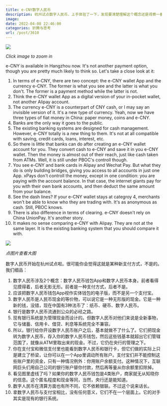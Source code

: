 ```yaml
---
title: e-CNY数字人民币
description: 杭州试点数字人民币，上手体验了一下，发现要清楚理解这个概念还是得费一番功夫。
image: 
date: 2022-04-08 22:46:00
categories: 折腾与思考
url: /post/3610
---
```


![](https://cdn.victor42.work/posts/2022-04/e-CNY-EN.jpg)

_Click image to zoom in_

e-CNY is available in Hangzhou now. It's not another payment option, though you are pretty much likely to think so. Let's take a close look at it:
1. In terms of e-CNY, there are two concept: the e-CNY wallet App and the currency e-CNY. The former is what you see and the latter is what you don't. The former is a payment method while the latter is not.
2. Think the e-CNY wallet App as a digital version of your in-pocket wallet, not another Alipay account.
3. The currency e-CNY is a counterpart of CNY cash, or I may say an invisible version of it. It's a new type of currency. Yeah, now we have three types of fiat money in China: paper money, coins and e-CNY.
4. Banks are the only way it goes to the public.
5. The existing banking systems are designed for cash management. However, e-CNY totally is a new thing to them. It's not at all compatible with saving, credit cards, loans, interest, etc.
6. So there is little that banks can do after creating an e-CNY wallet account for you. They convert cash to e-CNY and save it in you e-CNY wallet. Then the money is almost out of their reach, just like cash taken from ATMs. Well, it is still under PBOC's controll though.
7. You see e-CNY and bank cards in Alipay and Wechat Pay. But what they do is only building bridges, giving you access to all accounts in just one App. xPays don't controll the money, except in one condition: you are paying with the account balance. In that case, the internet giants pay for you with their own bank accounts, and then deduct the same amount from your balance.
8. See the dash lines? If your e-CNY wallet stays at categroy 4, merchants won't be able to know who they are trading with. It's as anonymous as cash. Still, PBOC knows.
9. There is also difference in terms of clearing. e-CNY doesn't rely on China UnionPay. It's another story.
10. It makes no sense comparing e-CNY with Alipay. They are not at the same layer. It is the existing banking system that you should compare it with.

![](https://cdn.victor42.work/posts/2022-04/e-CNY-CN.jpg)

_点图片查看大图_

数字人民币开始在杭州试点啦。很可能你会觉得这就是某种新支付方式，不是的。我们细品：
1. 数字人民币涉及2个概念：数字人民币钱包App和数字人民币本身。前者看得见摸得着，后者无影无形。前者是一种支付方式，后者不是。
2. 应该把数字人民币钱包App视作实体钱包的电子版，而不是另一个支付宝。
3. 数字人民币是人民币现金的等价物，可以说它是一种无形版的现金。它是一种新的钱，没错，现在中国有3种法币了：纸币、硬币、数字人民币。
4. 银行是数字人民币流通到公众的必经之路。
5. 现有银行系统是为管理现金而设计的。但数字人民币对他们来说是全新事物，它与储蓄、信用卡、借贷、利息等系统完全不兼容。
6. 所以，银行给你开设数字人民币账户之后，基本就做不了什么了。它们把现金转为数字人民币，存入你的数字人民币钱包，然后这些钱基本就超出它们管辖范围了，就像从ATM里取出来的现金。不过，它仍在央行的管理之下。
7. 你在支付宝和微信支付里也能看到数字人民币和银行卡，但它们做的实际上只是建立了桥梁，让你可以在一个App里调动所有账户。支付宝们并不能控制这些账户里的资金，只有一种情况例外：你用账户余额支付。这种情况下，互联网巨头们用自己公司的银行账户替你付款，然后再等量从你余额里扣除掉。
8. 看见图里虚线了吗？如果你的数字人民币钱包是4类账户，商家就无从知晓你的信息。这个匿名程度和现金等同，当然，央行还是能知道。
9. 数字人民币在清算方面也有所不同，它不依赖银联。不过这个说来话长。
10. 拿数字人民币与支付宝相比，没有任何意义，它们不在一个层面上。它的对手其实是现有的银行系统。
